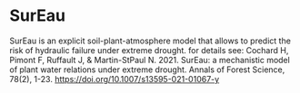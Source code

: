 # SurEau

SurEau is an explicit soil-plant-atmosphere model that allows to predict the risk of hydraulic failure under extreme drought.
for details see:
Cochard H, Pimont F, Ruffault J, & Martin-StPaul N. 2021. SurEau: a mechanistic model of plant water relations under extreme drought. 
Annals of Forest Science, 78(2), 1-23. https://doi.org/10.1007/s13595-021-01067-y

 
